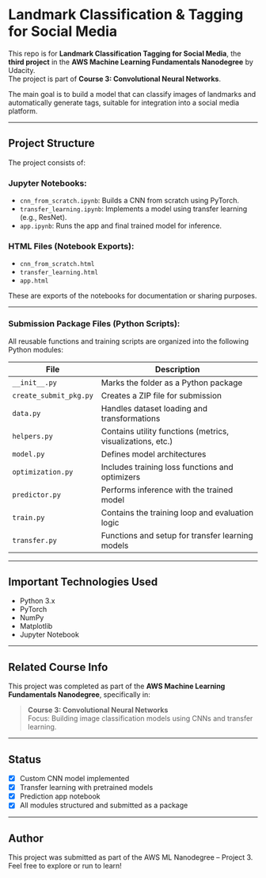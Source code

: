 # Landmark Classification & Tagging for Social Media 

This repo is for **Landmark Classification Tagging for Social Media**, the **third project** in the **AWS Machine Learning Fundamentals Nanodegree** by Udacity.  
The project is part of **Course 3: Convolutional Neural Networks**.

The main goal is to build a model that can classify images of landmarks and automatically generate tags, suitable for integration into a social media platform.

---

##  Project Structure

The project consists of:

###  Jupyter Notebooks:
- `cnn_from_scratch.ipynb`: Builds a CNN from scratch using PyTorch.
- `transfer_learning.ipynb`: Implements a model using transfer learning (e.g., ResNet).
- `app.ipynb`: Runs the app and final trained model for inference.

###  HTML Files (Notebook Exports):
- `cnn_from_scratch.html`
- `transfer_learning.html`
-  `app.html`

These are exports of the notebooks for documentation or sharing purposes.

---

###  Submission Package Files (Python Scripts):

All reusable functions and training scripts are organized into the following Python modules:

| File | Description |
|------|-------------|
| `__init__.py` | Marks the folder as a Python package |
| `create_submit_pkg.py` | Creates a ZIP file for submission |
| `data.py` | Handles dataset loading and transformations |
| `helpers.py` | Contains utility functions (metrics, visualizations, etc.) |
| `model.py` | Defines model architectures |
| `optimization.py` | Includes training loss functions and optimizers |
| `predictor.py` | Performs inference with the trained model |
| `train.py` | Contains the training loop and evaluation logic |
| `transfer.py` | Functions and setup for transfer learning models |

---

##  Important Technologies Used

- Python 3.x
- PyTorch
- NumPy
- Matplotlib
- Jupyter Notebook

---

##  Related Course Info

This project was completed as part of the **AWS Machine Learning Fundamentals Nanodegree**, specifically in:

> **Course 3: Convolutional Neural Networks**  
> Focus: Building image classification models using CNNs and transfer learning.

---

##  Status

- [x] Custom CNN model implemented  
- [x] Transfer learning with pretrained models  
- [x] Prediction app notebook  
- [x] All modules structured and submitted as a package

---

##  Author

This project was submitted as part of the AWS ML Nanodegree – Project 3.  
Feel free to explore or run to learn!

